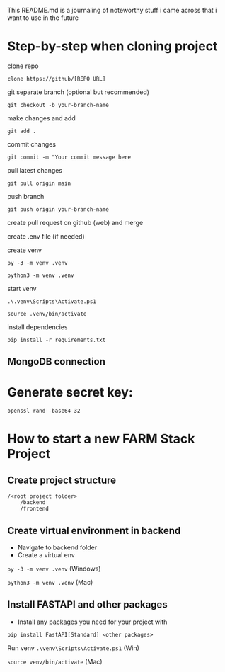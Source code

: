 This README.md is a journaling of noteworthy stuff i came across that i want to use in the future

# Step-by-step when cloning project

clone repo

```
clone https://github/[REPO URL]
```

git separate branch (optional but recommended)

```
git checkout -b your-branch-name
````

make changes and add

```
git add .
```

commit changes

```
git commit -m "Your commit message here
```

pull latest changes

```
git pull origin main
```

push branch

```
git push origin your-branch-name
```

create pull request on github (web) and merge

create .env file (if needed)

create venv

```Windows
py -3 -m venv .venv
```

```MacOS
python3 -m venv .venv
```

start venv

```
.\.venv\Scripts\Activate.ps1
```

```
source .venv/bin/activate
```

install dependencies

```
pip install -r requirements.txt
```

## MongoDB connection




# Generate secret key:

``openssl rand -base64 32``

# How to start a new FARM Stack Project

## Create project structure

```
/<root project folder>
    /backend
    /frontend
```

## Create virtual environment in backend

- Navigate to backend folder
- Create a virtual env

``py -3 -m venv .venv`` (Windows)

``python3 -m venv .venv`` (Mac)

## Install FASTAPI and other packages

- Install any packages you need for your project with

``pip install FastAPI[Standard] <other packages>``

Run venv
``.\venv\Scripts\Activate.ps1`` (Win)

``source venv/bin/activate`` (Mac)
